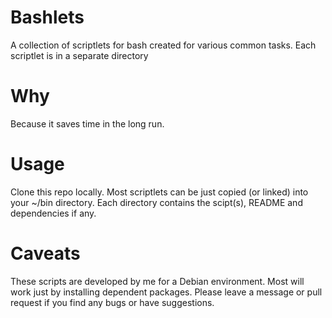Bashlets
=========
A collection of scriptlets for bash created for various common tasks.
Each scriptlet is in a separate directory


Why
===
Because it saves time in the long run.

Usage
=====
Clone this repo locally.
Most scriptlets can be just copied (or linked) into your ~/bin directory.
Each directory contains the scipt(s), README and dependencies if any.

Caveats
=======
These scripts are developed by me for a Debian environment.
Most will work just by installing dependent packages.
Please leave a message or pull request if you find any bugs or have suggestions.
